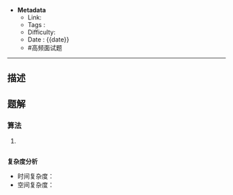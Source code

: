 - **Metadata**
	- Link:
	- Tags :
	- Difficulty:
	- Date : {{date}}
	- #高频面试题
---

## 描述

## 题解

### 算法

1.

```js

```

**复杂度分析**

- 时间复杂度：
- 空间复杂度：
